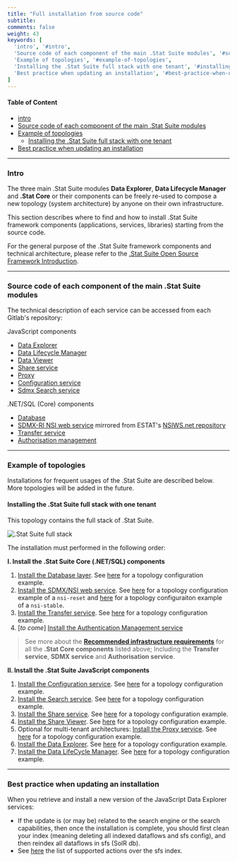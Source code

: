 ```yaml
---
title: "Full installation from source code"
subtitle: 
comments: false
weight: 43
keywords: [
  'intro', '#intro',
  'Source code of each component of the main .Stat Suite modules', '#source-code-of-each-component-of-the-main-stat-suite-modules',
  'Example of topologies', '#example-of-topologies',
  'Installing the .Stat Suite full stack with one tenant', '#installing-the-stat-suite-full-stack-with-one-tenant',
  'Best practice when updating an installation', '#best-practice-when-updating-an-installation',
]
---
```


#### Table of Content
- [intro](#intro)
- [Source code of each component of the main .Stat Suite modules](#source-code-of-each-component-of-the-main-stat-suite-modules)
- [Example of topologies](#example-of-topologies)
  - [Installing the .Stat Suite full stack with one tenant](#installing-the-stat-suite-full-stack-with-one-tenant)
- [Best practice when updating an installation](#best-practice-when-updating-an-installation)

---

### Intro
The three main .Stat Suite modules **Data Explorer**, **Data Lifecycle Manager** and **.Stat Core** or their components can be freely re-used to compose a new topology (system architecture) by anyone on their own infrastructure.

This section describes where to find and how to install .Stat Suite framework components (applications, services, libraries) starting from the source code.

For the general purpose of the .Stat Suite framework components and technical architecture, please refer to the [.Stat Suite Open Source Framework
Introduction](https://sis-cc.gitlab.io/dotstatsuite-documentation/getting-started/framework/).

---

### Source code of each component of the main .Stat Suite modules  
The technical description of each service can be accessed from each Gitlab's repository:<br>

JavaScript components
- [Data Explorer](https://gitlab.com/sis-cc/.stat-suite/dotstatsuite-data-explorer)
- [Data Lifecycle Manager](https://gitlab.com/sis-cc/.stat-suite/dotstatsuite-data-lifecycle-manager)
- [Data Viewer](https://gitlab.com/sis-cc/.stat-suite/dotstatsuite-data-viewer)
- [Share service](https://gitlab.com/sis-cc/.stat-suite/dotstatsuite-share)
- [Proxy](https://gitlab.com/sis-cc/.stat-suite/dotstatsuite-proxy)
- [Configuration service](https://gitlab.com/sis-cc/.stat-suite/dotstatsuite-config)
- [Sdmx Search service](https://gitlab.com/sis-cc/.stat-suite/dotstatsuite-sdmx-faceted-search)

.NET/SQL (Core) components
- [Database](https://gitlab.com/sis-cc/.stat-suite/dotstatsuite-core-data-access)
- [SDMX-RI NSI web service](https://gitlab.com/sis-cc/eurostat-sdmx-ri/nsiws.net.mirrored) mirrored from ESTAT's [NSIWS.net repository](https://citnet.tech.ec.europa.eu/CITnet/stash/projects/SDMXRI/repos/nsiws.net/)
- [Transfer service](https://gitlab.com/sis-cc/.stat-suite/dotstatsuite-core-transfer)
- [Authorisation management](https://gitlab.com/sis-cc/.stat-suite/dotstatsuite-core-auth-management)

---

### Example of topologies  
Installations for frequent usages of the .Stat Suite are described below.  
More topologies will be added in the future.


#### Installing the .Stat Suite full stack with one tenant
This topology contains the full stack of .Stat Suite.

![.Stat Suite full stack](/dotstatsuite-documentation/images/full_architecture.png)

The installation must performed in the following order:  

**I. Install the .Stat Suite Core (.NET/SQL) components**  
1. [Install the Database layer](https://gitlab.com/sis-cc/.stat-suite/dotstatsuite-core-data-access/blob/master/docs/installation/CodeBaseApproach.md). See [here](https://gitlab.com/sis-cc/.stat-suite/dotstatsuite-kube-core-rp/blob/master/qa/mssql.yaml) for a topology configuration example.
1. [Install the SDMX/NSI web service](https://gitlab.com/sis-cc/eurostat-sdmx-ri/nsiws.net.mirrored/-/blob/master/doc/INSTALL.md). See [here](https://gitlab.com/sis-cc/.stat-suite/dotstatsuite-kube-core-rp/-/blob/master/qa/nsi-reset.yaml) for a topology configuration example of a `nsi-reset` and [here](https://gitlab.com/sis-cc/.stat-suite/dotstatsuite-kube-core-rp/-/blob/master/qa/nsi-stable.yaml) for a topology configuraiton example of a `nsi-stable`.
1. [Install the Transfer service](https://gitlab.com/sis-cc/.stat-suite/dotstatsuite-core-transfer/-/blob/master/docs/installation/CodeBaseApproach.md). See [here](https://gitlab.com/sis-cc/.stat-suite/dotstatsuite-kube-core-rp/blob/master/qa/transfer.yaml) for a topology configuration example.
1. [*to come*] [Install the Authentication Management service](https://gitlab.com/sis-cc/.stat-suite/dotstatsuite-core-auth-management)

>  See more about the **[Recommended infrastructure requirements](/getting-started/infrastructure-requirements)** for all the **.Stat Core components** listed above; Including the **Transfer service**, **SDMX service** and **Authorisation service**. 

**II. Install the .Stat Suite JavaScript components**  
1. [Install the Configuration service](https://gitlab.com/sis-cc/.stat-suite/dotstatsuite-config). See [here](https://gitlab.com/sis-cc/.stat-suite/dotstatsuite-kube-rp/blob/master/staging/config.yaml) for a topology configuration example.
1. [Install the Search service](https://gitlab.com/sis-cc/.stat-suite/dotstatsuite-sdmx-faceted-search). See [here](https://gitlab.com/sis-cc/.stat-suite/dotstatsuite-kube-rp/blob/master/staging/sfs.yaml) for a topology configuration example.
1. [Install the Share service](https://gitlab.com/sis-cc/.stat-suite/dotstatsuite-share). See [here](https://gitlab.com/sis-cc/.stat-suite/dotstatsuite-kube-rp/blob/master/staging/share.yaml) for a topology configuration example.
1. [Install the Share Viewer](https://gitlab.com/sis-cc/.stat-suite/dotstatsuite-data-viewer). See [here](https://gitlab.com/sis-cc/.stat-suite/dotstatsuite-kube-rp/blob/master/staging/data-viewer.yaml) for a topology configuration example.
1. Optional for multi-tenant architectures: [Install the Proxy service](https://gitlab.com/sis-cc/.stat-suite/dotstatsuite-proxy). See [here](https://gitlab.com/sis-cc/.stat-suite/dotstatsuite-kube-rp/blob/master/staging/proxy.yaml) for a topology configuration example.
1. [Install the Data Explorer](https://gitlab.com/sis-cc/.stat-suite/dotstatsuite-data-explorer). See [here](https://gitlab.com/sis-cc/.stat-suite/dotstatsuite-kube-rp/blob/master/staging/data-explorer.yaml) for a topology configuration example.
1. [Install the Data LifeCycle Manager](https://gitlab.com/sis-cc/.stat-suite/dotstatsuite-data-lifecycle-manager). See [here](https://gitlab.com/sis-cc/.stat-suite/dotstatsuite-kube-rp/blob/master/staging/data-lifecycle-manager.yaml) for a topology configuration example.

---

### Best practice when updating an installation
When you retrieve and install a new version of the JavaScript Data Explorer services:
* If the update is (or may be) related to the search engine or the search capabilities, then once the installation is complete, you should first clean your index (meaning deleting all indexed dataflows and sfs config), and then reindex all dataflows in sfs (SolR db).
* See [here](https://sis-cc.gitlab.io/dotstatsuite-documentation/using-de/searching-data/indexing-data/#when-and-how-to-index) the list of supported actions over the sfs index.
